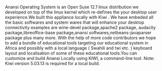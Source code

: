 Anansi Operating System is an Open Suse 12.1 linux distribution we developed on top of the linux kernel which re-defines the your desktop user experience.We built this appliance locally with Kiwi .  We have embeded all the basic softwares and system wares that will enhance your desktop connectivity examples are wine-devel package,apache2 package, audacity package,libreoffice-base package,anansi softwares,netbeans-javaparser package plus many more. With the help of more code contributors we hope to add a bundle of educational tools targeting our educational system in Africa and possibly with a local language  ( Swahili and twi etc. ) keyboard layout and localisation of some of these educational tools.You can customize and build Anansi Locally using KIWI, a command-line tool. Note: Kiwi version 5.03.13 is required for a local build.